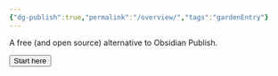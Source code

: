 ```yaml
---
{"dg-publish":true,"permalink":"/overview/","tags":"gardenEntry"}
---
```



A free (and open source) alternative to Obsidian Publish. 

<button> Start here </button>
